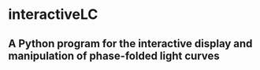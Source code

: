 # interactiveLC
## A Python program for the interactive display and manipulation of phase-folded light curves

